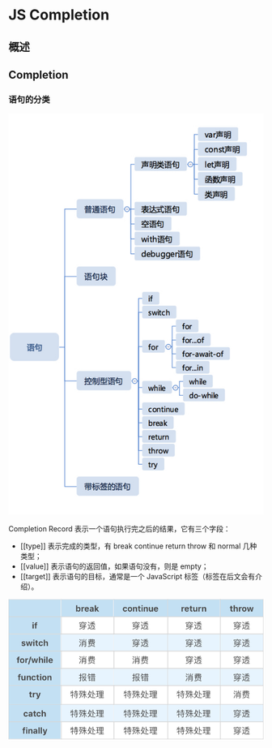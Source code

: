 # JS Completion

## 概述



## Completion

### 语句的分类

![](assets/98ce53be306344c018cddd6c083392d5.jpg)



Completion Record 表示一个语句执行完之后的结果，它有三个字段：

- [[type]] 表示完成的类型，有 break continue return throw 和 normal 几种类型；
- [[value]] 表示语句的返回值，如果语句没有，则是 empty；
- [[target]] 表示语句的目标，通常是一个 JavaScript 标签（标签在后文会有介绍）。



![img](assets/7760027d7ee09bdc8ec140efa9caf1d3.png)



